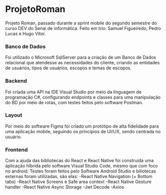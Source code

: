 # ProjetoRoman
Projeto Roman, passado durante a sprint mobile do segundo semestre do curso DEV do Senai de informática. Feito em trio: Samuel Figueiredo, Pedro Lucas e Hugo Vitor.

### Banco de Dados
Foi utilizado o Microsoft SqlServer para a criação de um Banco de Dados relacional que atendesse as necessidades do cliente, criando as entidades de usuários, tipos de usuários,
escopos e temas de escopos.

### Backend
Foi criada uma API na IDE Visual Studio por meio da linguagem de programação C#, configurando endpoints e classes para uma manipulação do BD por meio de rotas, com testes feitos pelo software Postman.

### Layout
Por meio do software Figma foi criado um protótipo de alta fidelidade para uma aplicação mobile, seguindo os princípios de UI/UX, sendo centrada no usuário.

### Frontend
Com a ajuda das bibliotecas do React e React Native foi construída uma aplicação híbrida pelo software Visual Studio Code, mesmo que com foco no android. Testes foram feitos pelo Software Android Studio e biliotecas externas foram utilizadas, são elas:
-React Native Navigation (+ Bottom tabs)
-React Native Screens e Safe area context
-React Native Gesture handler
-React Native Async Storage
-Jwt Decode
-Axios
